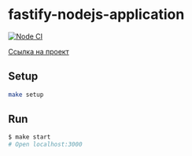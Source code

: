 # fastify-nodejs-application

[![Node CI](https://github.com/hexlet-boilerplates/fastify-nodejs-application/workflows/Node%20CI/badge.svg)](https://github.com/hexlet-boilerplates/fastify-nodejs-application/actions)

[Ссылка на проект](https://backend-project-6-r26f.onrender.com)

## Setup

```bash
make setup
```

## Run

```bash
$ make start
# Open localhost:3000
```
